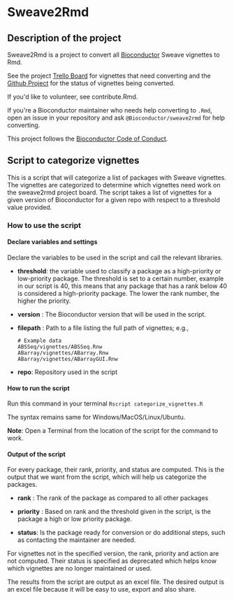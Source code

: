 # Sweave2Rmd
## Description of the project

Sweave2Rmd is a project to convert all [Bioconductor](https://bioconductor.org)
Sweave vignettes to Rmd.

See the project [Trello Board](https://trello.com/b/nJHqzR1j/bioconductor-vignettes-rnw-rmd-project)
for vignettes that need converting and the [Github Project](https://github.com/orgs/Bioconductor/projects/2)
for the status of vignettes being converted. 

If you'd like to volunteer, see contribute.Rmd.

If you're a Bioconductor maintainer who needs help converting to `.Rmd`,
open an issue in your repository and ask `@Bioconductor/sweave2rmd` for
help converting.

This project follows the [Bioconductor Code of
Conduct](https://bioconductor.github.io/bioc_coc_multilingual/).

## Script to categorize vignettes

This is a script that will categorize a list of packages with Sweave vignettes.
The vignettes are categorized to determine which vignettes need work on the
sweave2rmd project board. The script takes a list of vignettes for a given
version of Bioconductor for a given repo with respect to a threshold value
provided.

### How to use the script

#### Declare variables and settings

Declare the variables to be used in the script and call the relevant libraries.

- **threshold**: the variable used to classify a package as a
high-priority or low-priority package. The threshold is set to a certain number,
example in our script is 40, this means that any package that has a rank below
40 is considered a high-priority package. The lower the rank number, the higher
the priority.

- **version** : The Bioconductor version that will be used in the script.

- **filepath** : Path to a file listing the full path of vignettes; e.g.,
    ```
    # Example data
    ABSSeq/vignettes/ABSSeq.Rnw
    ABarray/vignettes/ABarray.Rnw
    ABarray/vignettes/ABarrayGUI.Rnw
    ```

- **repo**: Repository used in the script

#### How to run the script

Run this command in your terminal `Rscript categorize_vignettes.R`

The syntax remains same for Windows/MacOS/Linux/Ubuntu.

**Note**: Open a Terminal from the location of the script for the command to work.

#### Output of the script

For every package, their rank, priority, and status are computed. This is the
output that we want from the script, which will help us categorize the packages.

-  **rank** : The rank of the package as compared to all other packages

-  **priority** : Based on rank and the threshold given in the script, is the
package a high or low priority package.

- **status**: Is the package ready for conversion or do additional steps, such 
as contacting the maintainer are needed.

For vignettes not in the specified version, the rank, priority and action are
not computed. Their status is specified as deprecated which helps know which
vignettes are no longer maintained or used.

The results from the script are output as an excel file. The desired output is
an excel file because it will be easy to use, export and also share.

